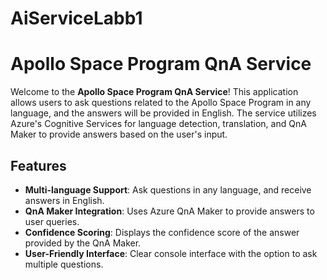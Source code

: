 # AiServiceLabb1

# Apollo Space Program QnA Service

Welcome to the **Apollo Space Program QnA Service**! This application allows users to ask questions related to the Apollo Space Program in any language, and the answers will be provided in English. The service utilizes Azure's Cognitive Services for language detection, translation, and QnA Maker to provide answers based on the user's input.

## Features

- **Multi-language Support**: Ask questions in any language, and receive answers in English.
- **QnA Maker Integration**: Uses Azure QnA Maker to provide answers to user queries.
- **Confidence Scoring**: Displays the confidence score of the answer provided by the QnA Maker.
- **User-Friendly Interface**: Clear console interface with the option to ask multiple questions.
